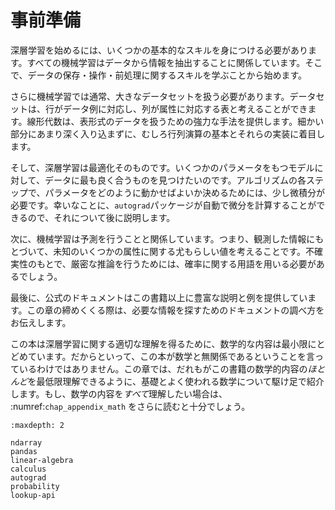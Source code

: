 #  事前準備

深層学習を始めるには、いくつかの基本的なスキルを身につける必要があります。すべての機械学習はデータから情報を抽出することに関係しています。そこで、データの保存・操作・前処理に関するスキルを学ぶことから始めます。

さらに機械学習では通常、大きなデータセットを扱う必要があります。データセットは、行がデータ例に対応し、列が属性に対応する表と考えることができます。線形代数は、表形式のデータを扱うための強力な手法を提供します。細かい部分にあまり深く入り込まずに、むしろ行列演算の基本とそれらの実装に着目します。

そして、深層学習は最適化そのものです。いくつかのパラメータをもつモデルに対して、データに最も良く合うものを見つけたいのです。アルゴリズムの各ステップで、パラメータをどのように動かせばよいか決めるためには、少し微積分が必要です。幸いなことに、`autograd`パッケージが自動で微分を計算することができるので、それについて後に説明します。

次に、機械学習は予測を行うことと関係しています。つまり、観測した情報にもとづいて、未知のいくつかの属性に関する尤もらしい値を考えることです。不確実性のもとで、厳密な推論を行うためには、確率に関する用語を用いる必要があるでしょう。

最後に、公式のドキュメントはこの書籍以上に豊富な説明と例を提供しています。この章の締めくくる際は、必要な情報を探すためのドキュメントの調べ方をお伝えします。

この本は深層学習に関する適切な理解を得るために、数学的な内容は最小限にとどめています。だからといって、この本が数学と無関係であるということを言っているわけではありません。この章では、だれもがこの書籍の数学的内容の*ほとんど*を最低限理解できるように、基礎とよく使われる数学について駆け足で紹介します。もし、数学の内容を*すべて*理解したい場合は、 :numref:`chap_appendix_math` をさらに読むと十分でしょう。


```toc
:maxdepth: 2

ndarray
pandas
linear-algebra
calculus
autograd
probability
lookup-api
```

